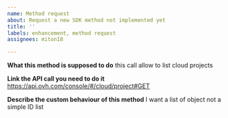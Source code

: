 ```yaml
---
name: Method request
about: Request a new SDK method not implemented yet
title: ''
labels: enhancement, method request
assignees: miton18

---
```


**What this method is supposed to do**
this call allow to list cloud projects

**Link the API call you need to do it**
https://api.ovh.com/console/#/cloud/project#GET

**Describe the custom behaviour of this method**
I want a list of object not a simple ID list
